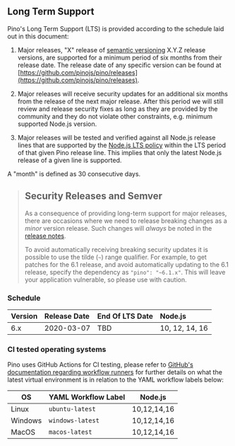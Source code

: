 ## Long Term Support

Pino's Long Term Support (LTS) is provided according to the schedule laid
out in this document:

1. Major releases, "X" release of [semantic versioning][semver] X.Y.Z release
   versions, are supported for a minimum period of six months from their release
   date. The release date of any specific version can be found at
   [https://github.com/pinojs/pino/releases](https://github.com/pinojs/pino/releases).

1. Major releases will receive security updates for an additional six months
   from the release of the next major release. After this period
   we will still review and release security fixes as long as they are
   provided by the community and they do not violate other constraints,
   e.g. minimum supported Node.js version.

1. Major releases will be tested and verified against all Node.js
   release lines that are supported by the
   [Node.js LTS policy](https://github.com/nodejs/Release) within the
   LTS period of that given Pino release line. This implies that only
   the latest Node.js release of a given line is supported.

A "month" is defined as 30 consecutive days.

> ## Security Releases and Semver
>
> As a consequence of providing long-term support for major releases, there
> are occasions where we need to release breaking changes as a _minor_
> version release. Such changes will _always_ be noted in the
> [release notes](https://github.com/pinojs/pino/releases).
>
> To avoid automatically receiving breaking security updates it is possible to use
> the tilde (`~`) range qualifier. For example, to get patches for the 6.1
> release, and avoid automatically updating to the 6.1 release, specify
> the dependency as `"pino": "~6.1.x"`. This will leave your application vulnerable,
> so please use with caution.

[semver]: https://semver.org/

<a name="lts-schedule"></a>

### Schedule

| Version | Release Date | End Of LTS Date | Node.js              |
| :------ | :----------- | :-------------- | :------------------- |
| 6.x     | 2020-03-07   | TBD             | 10, 12, 14, 16       |

<a name="supported-os"></a>

### CI tested operating systems

Pino uses GitHub Actions for CI testing, please refer to
[GitHub's documentation regarding workflow runners](https://docs.github.com/en/actions/using-github-hosted-runners/about-github-hosted-runners#supported-runners-and-hardware-resources)
for further details on what the latest virtual environment is in relation to
the YAML workflow labels below:

| OS      | YAML Workflow Label    | Node.js      |
|---------|------------------------|--------------|
| Linux   | `ubuntu-latest`        | 10,12,14,16  |
| Windows | `windows-latest`       | 10,12,14,16  |
| MacOS   | `macos-latest`         | 10,12,14,16  |
